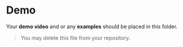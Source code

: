# Demo
Your **demo video** and or any **examples** should be placed in this folder.

> You may delete this file from your repository.
